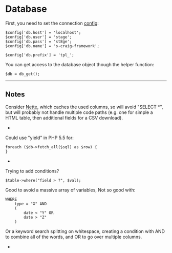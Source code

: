 
# Database

First, you need to set the connection [config](../../doc/setup/config.md):

	$config['db.host'] = 'localhost';
	$config['db.user'] = 'stage';
	$config['db.pass'] = 'st8ge';
	$config['db.name'] = 's-craig-framework';

	$config['db.prefix'] = 'tpl_';

You can get access to the database object though the helper function:

	$db = db_get();

---

## Notes

Consider [Nette](http://doc.nette.org/en/2.1/database-table), which caches the used columns, so will avoid "SELECT *", but will probably not handle multiple code paths (e.g. one for simple a HTML table, then additional fields for a CSV download).

-

Could use "yield" in PHP 5.5 for:

	foreach ($db->fetch_all($sql) as $row) {
	}

-

Trying to add conditions?

	$table->where("field > ?", $val);

Good to avoid a massive array of variables, Not so good with:

	WHERE
		type = "X" AND
		(
			date < "Y" OR
			date > "Z"
		)

Or a keyword search splitting on whitespace, creating a condition with AND to combine all of the words, and OR to go over multiple columns.

-
